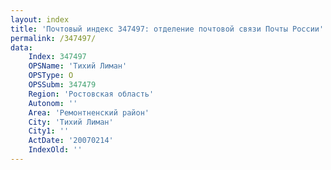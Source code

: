 ```yaml
---
layout: index
title: 'Почтовый индекс 347497: отделение почтовой связи Почты России'
permalink: /347497/
data:
    Index: 347497
    OPSName: 'Тихий Лиман'
    OPSType: О
    OPSSubm: 347479
    Region: 'Ростовская область'
    Autonom: ''
    Area: 'Ремонтненский район'
    City: 'Тихий Лиман'
    City1: ''
    ActDate: '20070214'
    IndexOld: ''
---
```

